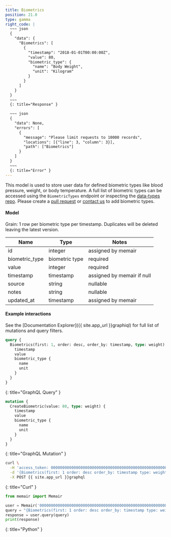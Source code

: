 ```yaml
---
title: Biometrics
position: 21.0
type: gamma
right_code: |
  ~~~ json
  {
    "data": {
      "Biometrics": [
        {
          "timestamp": "2018-01-01T00:00:00Z",
          "value": 80,
          "biometric_type": {
            "name": "Body Weight",
            "unit": "Kilogram"
          }
        }
      ]
    }
  }
  ~~~
  {: title="Response" }

  ~~~ json
  {
    "data": None,
    "errors": [
      {
        "message": "Please limit requests to 10000 records",
        "locations": [{"line": 3, "column": 3}],
        "path": ["Biometrics"]
      }
    ]
  }
  ~~~
  {: title="Error" }
---
```


This model is used to store user data for defined biometric types like blood pressure, weight, or body temperature. A full list of biometric types can be accessed using the `BiometricTypes` endpoint or inspecting the [data-types repo](https://github.com/memair/data-types/blob/master/biometric_types.yml). Please create a [pull request](https://github.com/memair/data-types/blob/master/biometric_types.yml) or [contact us](https://blog.memair.com/community/contact) to add biometric types.

#### Model

Grain: 1 row per biometric type per timestamp. Duplicates will be deleted leaving the latest version.

| Name | Type | Notes |
|-------|--------|---------|
| id | integer | assigned by memair |
| biometric_type | biometric type | required |
| value | integer | required |
| timestamp | timestamp | assigned by memair if null |
| source | string | nullable |
| notes | string | nullable |
| updated_at | timestamp | assigned by memair |

#### Example interactions

See the [Documentation Explorer]({{ site.app_url }}graphiql) for full list of mutations and query filters.

~~~ graphql
query {
  Biometrics(first: 1, order: desc, order_by: timestamp, type: weight) {
    timestamp
    value
    biometric_type {
      name
      unit
    }
  }
}
~~~
{: title="GraphQL Query" }

~~~ graphql
mutation {
  CreateBiometric(value: 80, type: weight) {
    timestamp
    value
    biometric_type {
      name
      unit
    }
  }
}

~~~
{: title="GraphQL Mutation" }

~~~ bash
curl \
  -H 'access_token: 0000000000000000000000000000000000000000000000000000000000000000' \
  -d '{Biometrics(first: 1 order: desc order_by: timestamp type: weight) {timestamp value biometric_type {name unit}}}' \
  -X POST {{ site.app_url }}graphql
~~~
{: title="Curl" }

~~~ python
from memair import Memair

user = Memair('0000000000000000000000000000000000000000000000000000000000000000')
query = "{Biometrics(first: 1 order: desc order_by: timestamp type: weight) {timestamp value biometric_type {name unit}}}"
response = user.query(query)
print(response)
~~~
{: title="Python" }
